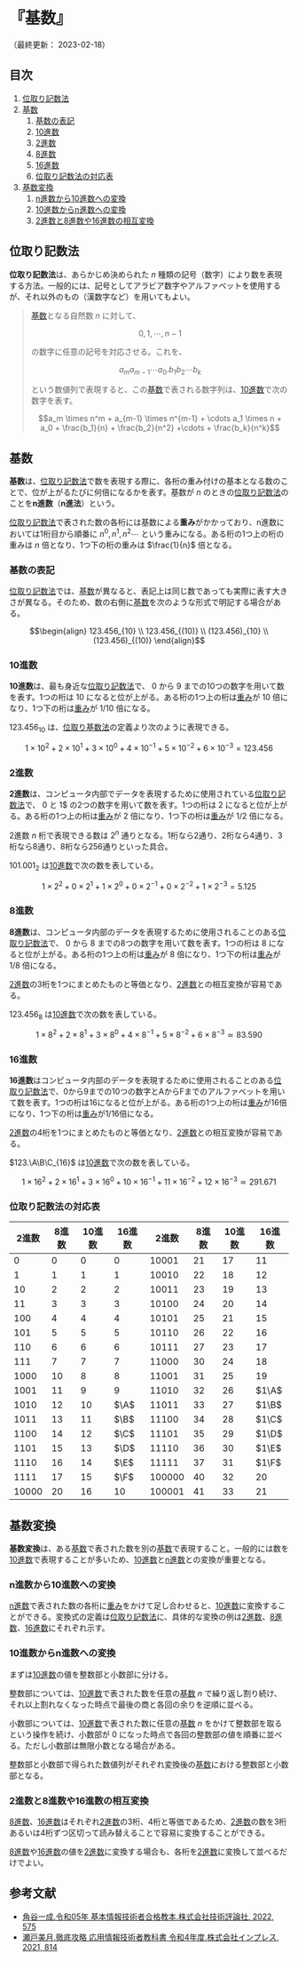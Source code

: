 # 『基数』

（最終更新： 2023-02-18）


## 目次

1. [位取り記数法](#位取り記数法)
1. [基数](#基数)
	1. [基数の表記](#基数の表記)
	1. [10進数](#10進数)
	1. [2進数](#2進数)
	1. [8進数](#8進数)
	1. [16進数](#16進数)
	1. [位取り記数法の対応表](#位取り記数法の対応表)
1. [基数変換](#基数変換)
	1. [n進数から10進数への変換](#10進数からn進数への変換)
	1. [10進数からn進数への変換](#10進数からn進数への変換)
	1. [2進数と8進数や16進数の相互変換](#2進数と8進数や16進数の相互変換)


## 位取り記数法

**位取り記数法**は、あらかじめ決められた $n$ 種類の記号（数字）により数を表現する方法。一般的には、記号としてアラビア数字やアルファベットを使用するが、それ以外のもの（漢数字など）を用いてもよい。

> [基数](#基数-1)となる自然数 $n$ に対して、
> 
> ```math
> 0, 1, \cdots, n-1
> ```
> 
> の数字に任意の記号を対応させる。これを、
>
> ```math
> a_m a_{m-1} \cdots a_0.b_1 b_2 \cdots b_k
> ```
>
> という数値列で表現すると、この[基数](#基数-1)で表される数字列は、[10進数](#10進数)で次の数字を表す。
>
> ```math
> a_m \times n^m + a_{m-1} \times n^{m-1} + \cdots a_1 \times n + a_0 + \frac{b_1}{n} + \frac{b_2}{n^2} +\cdots + \frac{b_k}{n^k}
> ```


## 基数

**基数**は、[位取り記数法](#位取り記数法)で数を表現する際に、各桁の重み付けの基本となる数のことで、位が上がるたびに何倍になるかを表す。基数が $n$ のときの[位取り記数法](#位取り記数法)のことを**n進数**（**n進法**）という。

[位取り記数法](#位取り記数法)で表された数の各桁には基数による**重み**がかかっており、n進数においては1桁目から順番に $n^0, n^1, n^2 \cdots$ という重みになる。ある桁の1つ上の桁の重みは $n$ 倍となり、1つ下の桁の重みは $\frac{1}{n}$ 倍となる。

### 基数の表記

[位取り記数法](#位取り記数法)では、[基数](#基数-1)が異なると、表記上は同じ数であっても実際に表す大きさが異なる。そのため、数の右側に[基数](#基数-1)を次のような形式で明記する場合がある。

```math
\begin{align}
123.456_{10} \\
123.456_{(10)} \\
(123.456)_{10} \\
(123.456)_{(10)}
\end{align}
```

### 10進数

**10進数**は、最も身近な[位取り記数法](#位取り記数法)で、 $0$ から $9$ までの10つの数字を用いて数を表す。1つの桁は $10$ になると位が上がる。ある桁の1つ上の桁は[重み](#基数-1)が $10$ 倍になり、1つ下の桁は[重み](#基数-1)が $1/10$ 倍になる。

$123.456_{10}$ は、[位取り基数法](#位取り基数法)の定義より次のように表現できる。

```math
1 \times 10^2 + 2 \times 10^1 + 3 \times 10^0 + 4 \times 10^{-1} + 5 \times 10^{-2} + 6 \times 10^{-3} = 123.456
```

### 2進数

**2進数**は、コンピュータ内部でデータを表現するために使用されている[位取り記数法](#位取り記数法)で、 $0$ と $1$$  の2つの数字を用いて数を表す。1つの桁は $2$ になると位が上がる。ある桁の1つ上の桁は[重み](#基数-1)が $2$ 倍になり、1つ下の桁は[重み](#基数-1)が $1/2$ 倍になる。

2進数 $n$ 桁で表現できる数は $2^n$ 通りとなる。1桁なら2通り、2桁なら4通り、3桁なら8通り、8桁なら256通りといった具合。

$101.001_2$ は[10進数](#10進数)で次の数を表している。

```math
1 \times 2^2 + 0 \times 2^1 + 1 \times 2^0 + 0 \times 2^{-1} + 0 \times 2^{-2} + 1 \times 2^{-3} = 5.125
```

### 8進数

**8進数**は、コンピュータ内部のデータを表現するために使用されることのある[位取り記数法](#位取り記数法)で、 $0$ から $8$ までの8つの数字を用いて数を表す。1つの桁は $8$ になると位が上がる。ある桁の1つ上の桁は[重み](#基数-1)が $8$ 倍になり、1つ下の桁は[重み](#基数-1)が $1/8$ 倍になる。

[2進数](#2進数)の3桁を1つにまとめたものと等価となり、[2進数](#2進数)との相互変換が容易である。

$123.456_8$ は[10進数](#10進数)で次の数を表している。

```math
1 \times 8^2 + 2 \times 8^1 + 3 \times 8^0 + 4 \times 8^{-1} + 5 \times 8^{-2} + 6 \times 8^{-3} \simeq 83.590
```

### 16進数

**16進数**はコンピュータ内部のデータを表現するために使用されることのある[位取り記数法](#位取り記数法)で、0から9までの10つの数字とAからFまでのアルファベットを用いて数を表す。1つの桁は16になると位が上がる。ある桁の1つ上の桁は[重み](#基数)が16倍になり、1つ下の桁は[重み](#基数)が1/16倍になる。

[2進数](#2進数)の4桁を1つにまとめたものと等価となり、[2進数](#2進数)との相互変換が容易である。

$123.\A\B\C_{16}$ は[10進数](#10進数)で次の数を表している。

```math
1 \times 16^2 + 2 \times 16^1 + 3 \times 16^0 + 10 \times 16^{-1} + 11 \times 16^{-2} + 12 \times 16^{-3} \simeq 291.671
```

### 位取り記数法の対応表

| 2進数   | 8進数  | 10進数 | 16進数 | 2進数    | 8進数  | 10進数 | 16進数 |
|---------|--------|--------|--------|----------|--------|--------|--------|
|     $0$ |    $0$ |    $0$ |    $0$ |  $10001$ |   $21$ |   $17$ |   $11$ |
|     $1$ |    $1$ |    $1$ |    $1$ |  $10010$ |   $22$ |   $18$ |   $12$ |
|    $10$ |    $2$ |    $2$ |    $2$ |  $10011$ |   $23$ |   $19$ |   $13$ |
|    $11$ |    $3$ |    $3$ |    $3$ |  $10100$ |   $24$ |   $20$ |   $14$ |
|   $100$ |    $4$ |    $4$ |    $4$ |  $10101$ |   $25$ |   $21$ |   $15$ |
|   $101$ |    $5$ |    $5$ |    $5$ |  $10110$ |   $26$ |   $22$ |   $16$ |
|   $110$ |    $6$ |    $6$ |    $6$ |  $10111$ |   $27$ |   $23$ |   $17$ |
|   $111$ |    $7$ |    $7$ |    $7$ |  $11000$ |   $30$ |   $24$ |   $18$ |
|  $1000$ |   $10$ |    $8$ |    $8$ |  $11001$ |   $31$ |   $25$ |   $19$ |
|  $1001$ |   $11$ |    $9$ |    $9$ |  $11010$ |   $32$ |   $26$ |  $1\A$ |
|  $1010$ |   $12$ |   $10$ |   $\A$ |  $11011$ |   $33$ |   $27$ |  $1\B$ |
|  $1011$ |   $13$ |   $11$ |   $\B$ |  $11100$ |   $34$ |   $28$ |  $1\C$ |
|  $1100$ |   $14$ |   $12$ |   $\C$ |  $11101$ |   $35$ |   $29$ |  $1\D$ |
|  $1101$ |   $15$ |   $13$ |   $\D$ |  $11110$ |   $36$ |   $30$ |  $1\E$ |
|  $1110$ |   $16$ |   $14$ |   $\E$ |  $11111$ |   $37$ |   $31$ |  $1\F$ |
|  $1111$ |   $17$ |   $15$ |   $\F$ | $100000$ |   $40$ |   $32$ |   $20$ |
| $10000$ |   $20$ |   $16$ |   $10$ | $100001$ |   $41$ |   $33$ |   $21$ |


## 基数変換

**基数変換**は、ある[基数](#基数-1)で表された数を別の[基数](#基数-1)で表現すること。一般的には数を[10進数](#10進数)で表現することが多いため、[10進数](#10進数)と[n進数](#基数-1)との変換が重要となる。

### n進数から10進数への変換

[n進数](#基数-1)で表された数の各桁に[重み](#基数-1)をかけて足し合わせると、[10進数](#10進数)に変換することができる。変換式の定義は[位取り記数法](#位取り記数法)に、具体的な変換の例は[2進数](#2進数)、[8進数](#8進数)、[16進数](#16進数)にそれぞれ示す。

### 10進数からn進数への変換

まずは[10進数](#10進数)の値を整数部と小数部に分ける。

整数部については、[10進数](#10進数)で表された数を任意の[基数](#基数-1) $n$ で繰り返し割り続け、それ以上割れなくなった時点で最後の商と各回の余りを逆順に並べる。

小数部については、[10進数](#10進数)で表された数に任意の[基数](#基数-1) $n$ をかけて整数部を取るという操作を続け、小数部が $0$ になった時点で各回の整数部の値を順番に並べる。ただし小数部は無限小数となる場合がある。

整数部と小数部で得られた数値列がそれぞれ変換後の[基数](#基数-1)における整数部と小数部となる。

### 2進数と8進数や16進数の相互変換

[8進数](#8進数)、[16進数](#16進数)はそれぞれ[2進数](#2進数)の3桁、4桁と等価であるため、[2進数](#2進数)の数を3桁あるいは4桁ずつ区切って読み替えることで容易に変換することができる。

[8進数](#8進数)や[16進数](#16進数)の値を[2進数](#2進数)に変換する場合も、各桁を[2進数](#2進数)に変換して並べるだけでよい。


## 参考文献

- [角谷一成.令和05年 基本情報技術者合格教本.株式会社技術評論社, 2022, 575](https://gihyo.jp/book/2022/978-4-297-13164-7)
- [瀬戸美月.徹底攻略 応用情報技術者教科書 令和4年度.株式会社インプレス, 2021, 814](https://book.impress.co.jp/books/1121101057)
